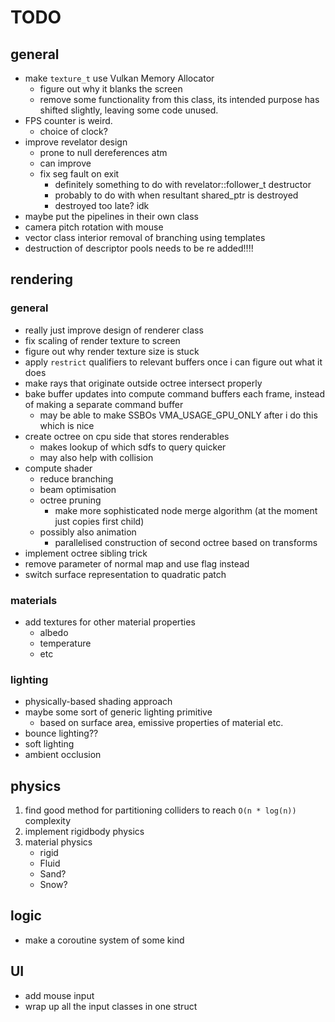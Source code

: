 # TODO

## general

* make `texture_t` use Vulkan Memory Allocator 
    * figure out why it blanks the screen
    * remove some functionality from this class, its intended purpose has shifted slightly,
      leaving some code unused.
* FPS counter is weird.
    * choice of clock?
* improve revelator design
    * prone to null dereferences atm
    * can improve
    * fix seg fault on exit
        * definitely something to do with revelator<T>::follower_t destructor
        * probably to do with when resultant shared_ptr is destroyed 
        * destroyed too late? idk
* maybe put the pipelines in their own class
* camera pitch rotation with mouse
* vector class interior removal of branching using templates
* destruction of descriptor pools needs to be re added!!!!

## rendering

### general
* really just improve design of renderer class
* fix scaling of render texture to screen
* figure out why render texture size is stuck
* apply `restrict` qualifiers to relevant buffers once i can figure out what it does
* make rays that originate outside octree intersect properly
* bake buffer updates into compute command buffers each frame, instead of making a separate command buffer
    * may be able to make SSBOs VMA_USAGE_GPU_ONLY after i do this which is nice
* create octree on cpu side that stores renderables
    * makes lookup of which sdfs to query quicker
    * may also help with collision
* compute shader
    * reduce branching 
    * beam optimisation
    * octree pruning
        * make more sophisticated node merge algorithm (at the moment just copies first child)
    * possibly also animation
        * parallelised construction of second octree based on transforms
* implement octree sibling trick
* remove parameter of normal map and use flag instead 
* switch surface representation to quadratic patch

### materials
* add textures for other material properties
    * albedo
    * temperature
    * etc

### lighting
* physically-based shading approach
* maybe some sort of generic lighting primitive
    * based on surface area, emissive properties of material etc.
* bounce lighting??
* soft lighting
* ambient occlusion

## physics
1. find good method for partitioning colliders to reach `O(n * log(n))` complexity
2. implement rigidbody physics
3. material physics
    * rigid
    * Fluid
    * Sand?
    * Snow?

## logic
* make a coroutine system of some kind

## UI
* add mouse input
* wrap up all the input classes in one struct
